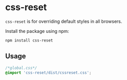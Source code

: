 # css-reset

`css-reset` is for overriding default styles in all browsers.

Install the package using npm:

```bash
npm install css-reset
```

## Usage

```css
/*global.css*/
@import 'css-reset/dist/cssreset.css';

```
